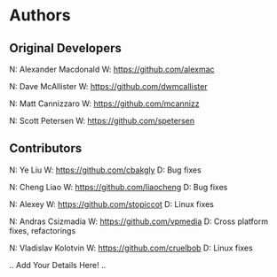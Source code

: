 Authors
=======

## Original Developers

N: Alexander Macdonald
W: https://github.com/alexmac

N: Dave McAllister
W: https://github.com/dwmcallister

N: Matt Cannizzaro
W: https://github.com/mcannizz

N: Scott Petersen
W: https://github.com/spetersen

## Contributors

N: Ye Liu 
W: https://github.com/cbakgly
D: Bug fixes

N: Cheng Liao
W: https://github.com/liaocheng
D: Bug fixes

N: Alexey
W: https://github.com/stopiccot
D: Linux fixes

N: Andras Csizmadia
W: https://github.com/vpmedia
D: Cross platform fixes, refactorings

N: Vladislav Kolotvin
W: https://github.com/cruelbob
D: Linux fixes

.. Add Your Details Here! ..
